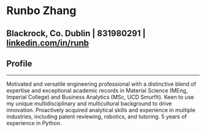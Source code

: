 # Runbo Zhang
## Blackrock, Co. Dublin   |   831980291   |   [linkedin.com/in/runb](https://linkedin.com/in/runb)
## Profile
<hr/>
Motivated and versatile engineering professional with a distinctive blend of expertise and exceptional academic
records in Material Science (MEng, Imperial College) and Business Analytics (MSc, UCD Smurfit). Keen to use my
unique multidisciplinary and multicultural background to drive innovation. Proactively acquired analytical skills and
experience in multiple industries, including patent reviewing, robotics, and tutoring. 5 years of experience in Python.

